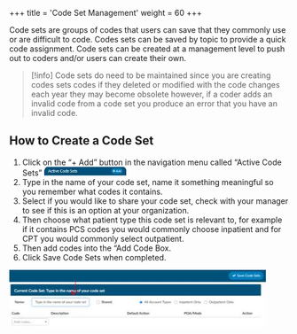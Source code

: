 +++
title = 'Code Set Management'
weight = 60
+++

Code sets are groups of codes that users can save that they commonly use or are difficult to code. Codes
sets can be saved by topic to provide a quick code assignment. Code sets can be created at a
management level to push out to coders and/or users can create their own.

> [!info]
> Code sets do need to be maintained since you are creating codes sets codes if they deleted or
> modified with the code changes each year they may become obsolete however, if a coder adds an
> invalid code from a code set you produce an error that you have an invalid code.

## How to Create a Code Set

1. Click on the “+ Add” button in the navigation menu called “Active Code Sets”
![Add](image-444.jpg)
2. Type in the name of your code set, name it something meaningful so you remember what codes it contains.
3. Select if you would like to share your code set, check with your manager to see if this is an option at your organization.
4. Then choose what patient type this code set is relevant to, for example if it contains PCS codes you would commonly choose inpatient and for CPT you would commonly select outpatient.
5. Then add codes into the “Add Code Box.
6. Click Save Code Sets when completed.

![Add](image-445.jpg)


